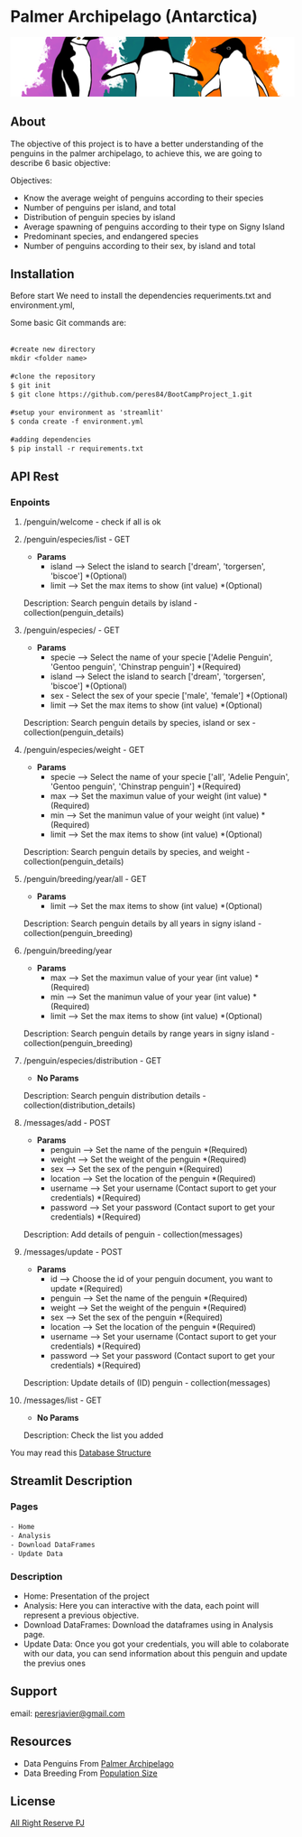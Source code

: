 # Palmer Archipelago (Antarctica)

![](streamlit/pages/img/penguin.png)

## About 
The objective of this project is to have a better understanding of the penguins in the palmer archipelago, to achieve this, we are going to describe 6 basic objective:

Objectives:
- Know the average weight of penguins according to their species
- Number of penguins per island, and total
- Distribution of penguin species by island
- Average spawning of penguins according to their type on Signy Island
- Predominant species, and endangered species
- Number of penguins according to their sex, by island and total



## Installation

Before start We need to install the dependencies requeriments.txt and environment.yml, 

Some basic Git commands are:

```

#create new directory
mkdir <folder name>

#clone the repository 
$ git init
$ git clone https://github.com/peres84/BootCampProject_1.git

#setup your environment as 'streamlit' 
$ conda create -f environment.yml

#adding dependencies 
$ pip install -r requirements.txt 

```

## API Rest 

### Enpoints 

1. /penguin/welcome - check if all is ok

2. /penguin/especies/list - GET
    - **Params**
        - island  --> Select the island to search ['dream', 'torgersen', 'biscoe'] *(Optional)
        - limit  -->  Set the max items to show (int value) *(Optional)

    Description: Search penguin details by island - collection(penguin_details) 

3. /penguin/especies/<specie> - GET
    - **Params**
        - specie --> Select the name of your specie ['Adelie Penguin', 'Gentoo penguin', 'Chinstrap penguin'] *(Required)
        - island  --> Select the island to search ['dream', 'torgersen', 'biscoe'] *(Optional)
        - sex - Select the sex of your specie ['male', 'female'] *(Optional)
        - limit  -->  Set the max items to show (int value) *(Optional)

    Description: Search penguin details by species, island or sex - collection(penguin_details) 

4. /penguin/especies/weight - GET 
    - **Params**
        - specie --> Select the name of your specie ['all', 'Adelie Penguin', 'Gentoo penguin', 'Chinstrap penguin'] *(Required)
        - max --> Set the maximun value of your weight  (int value) *(Required)
        - min --> Set the manimun value of your weight  (int value) *(Required)
        - limit  -->  Set the max items to show (int value) *(Optional)
    
    Description: Search penguin details by species, and weight - collection(penguin_details)

5. /penguin/breeding/year/all - GET
    - **Params**
        - limit  -->  Set the max items to show (int value) *(Optional)
    
    Description: Search penguin details by all years in signy island - collection(penguin_breeding)

6. /penguin/breeding/year
    - **Params**
        - max --> Set the maximun value of your year  (int value) *(Required)
        - min --> Set the manimun value of your year  (int value) *(Required)
        - limit  -->  Set the max items to show (int value) *(Optional)

    Description: Search penguin details by range years in signy island - collection(penguin_breeding)

7. /penguin/especies/distribution - GET
    - **No Params** 

    Description: Search penguin distribution details - collection(distribution_details)

8. /messages/add - POST 
    - **Params**
        - penguin --> Set the name of the penguin *(Required) 
        - weight --> Set the weight of the penguin *(Required)  
        - sex --> Set the sex of the penguin *(Required) 
        - location --> Set the location of the penguin *(Required) 
        - username --> Set your username (Contact suport to get your credentials) *(Required)
        - password --> Set your password (Contact suport to get your credentials) *(Required)
 
    Description: Add details of penguin  - collection(messages)

9. /messages/update - POST 
    - **Params**
        - id --> Choose the id of your penguin document, you want to update *(Required) 
        - penguin --> Set the name of the penguin *(Required)
        - weight --> Set the weight of the penguin *(Required)   
        - sex --> Set the sex of the penguin *(Required) 
        - location --> Set the location of the penguin *(Required) 
        - username --> Set your username (Contact suport to get your credentials) *(Required)
        - password --> Set your password (Contact suport to get your credentials) *(Required)

    Description: Update details of (ID) penguin  - collection(messages)

10. /messages/list - GET
    - **No Params**
    
    Description: Check the list you added 

You may read this [Database Structure](api/dataBase_estructure.md)

## Streamlit Description

### Pages

    - Home
    - Analysis 
    - Download DataFrames
    - Update Data

### Description 

- Home: Presentation of the project 
- Analysis: Here you can interactive with the data, each point will represent a previous objective. 
- Download DataFrames: Download the dataframes using in Analysis page.
- Update Data: Once you got your credentials, you will able to colaborate with our data, you can send information about this penguin and update the previus ones 

## Support

email: peresrjavier@gmail.com

## Resources 

- Data Penguins From [Palmer Archipelago](https://www.kaggle.com/parulpandey/palmer-archipelago-antarctica-penguin-data)
- Data Breeding From [Population Size](https://www.ncbi.nlm.nih.gov/pmc/articles/PMC5082682/#pone.0164025.ref029) 

## License
[All Right Reserve PJ](https://github.com/peres84)


